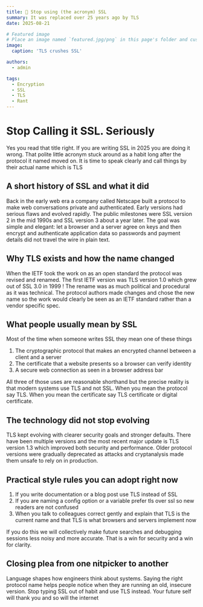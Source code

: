 ```yaml
---
title: 🛑 Stop using (the acronym) SSL
summary: It was replaced over 25 years ago by TLS
date: 2025-08-21

# Featured image
# Place an image named `featured.jpg/png` in this page's folder and customize its options here.
image:
  caption: 'TLS crushes SSL'

authors:
  - admin

tags:
  - Encryption
  - SSL
  - TLS
  - Rant
---
```


# Stop Calling it SSL. Seriously

Yes you read that title right. If you are writing SSL in 2025 you are doing it wrong. That polite little acronym stuck around as a habit long after the protocol it named moved on. It is time to speak clearly and call things by their actual name which is TLS

## A short history of SSL and what it did

Back in the early web era a company called Netscape built a protocol to make web conversations private and authenticated. Early versions had serious flaws and evolved rapidly. The public milestones were SSL version 2 in the mid 1990s and SSL version 3 about a year later. The goal was simple and elegant: let a browser and a server agree on keys and then encrypt and authenticate application data so passwords and payment details did not travel the wire in plain text.

## Why TLS exists and how the name changed

When the IETF took the work on as an open standard the protocol was revised and renamed. The first IETF version was TLS version 1.0 which grew out of SSL 3.0 in 1999 ! The rename was as much political and procedural as it was technical. The protocol authors made changes and chose the new name so the work would clearly be seen as an IETF standard rather than a vendor specific spec.

## What people usually mean by SSL

Most of the time when someone writes SSL they mean one of these things

1. The cryptographic protocol that makes an encrypted channel between a client and a server
2. The certificate that a website presents so a browser can verify identity
3. A secure web connection as seen in a browser address bar

All three of those uses are reasonable shorthand but the precise reality is that modern systems use TLS and not SSL. When you mean the protocol say TLS. When you mean the certificate say TLS certificate or digital certificate.

## The technology did not stop evolving

TLS kept evolving with clearer security goals and stronger defaults. There have been multiple versions and the most recent major update is TLS version 1.3 which improved both security and performance. Older protocol versions were gradually deprecated as attacks and cryptanalysis made them unsafe to rely on in production.

## Practical style rules you can adopt right now

1. If you write documentation or a blog post use TLS instead of SSL
2. If you are naming a config option or a variable prefer tls over ssl so new readers are not confused
3. When you talk to colleagues correct gently and explain that TLS is the current name and that TLS is what browsers and servers implement now

If you do this we will collectively make future searches and debugging sessions less noisy and more accurate. That is a win for security and a win for clarity.

## Closing plea from one nitpicker to another

Language shapes how engineers think about systems. Saying the right protocol name helps people notice when they are running an old, insecure version. Stop typing SSL out of habit and use TLS instead. Your future self will thank you and so will the internet
